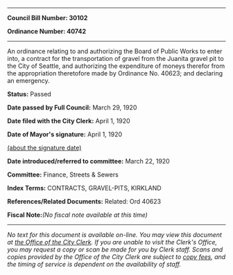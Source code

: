 

********

**Council Bill Number: 30102**
   
**Ordinance Number: 40742**
********

 An ordinance relating to and authorizing the Board of Public Works to enter into, a contract for the transportation of gravel from the Juanita gravel pit to the City of Seattle, and authorizing the expenditure of moneys therefor from the appropriation theretofore made by Ordinance No. 40623; and declaring an emergency.

**Status:** Passed
   
**Date passed by Full Council:** March 29, 1920
   
**Date filed with the City Clerk:** April 1, 1920
   
**Date of Mayor's signature:** April 1, 1920
   
[(about the signature date)](/~public/approvaldate.htm)
   
   
   
**Date introduced/referred to committee:** March 22, 1920
   
**Committee:** Finance, Streets & Sewers
   
   
**Index Terms:** CONTRACTS, GRAVEL-PITS, KIRKLAND

**References/Related Documents:** Related: Ord 40623

**Fiscal Note:**_(No fiscal note available at this time)_
********

_No text for this document is available on-line. You may view this document at [the Office of the City Clerk](http://www.seattle.gov/leg/clerk/contactUs.htm). If you are unable to visit the Clerk's Office, you may request a copy or scan be made for you by Clerk staff. Scans and copies provided by the Office of the City Clerk are subject to [copy fees](http://clerk.seattle.gov/~public/clerkfees.htm), and the timing of service is dependent on the availability of staff._


